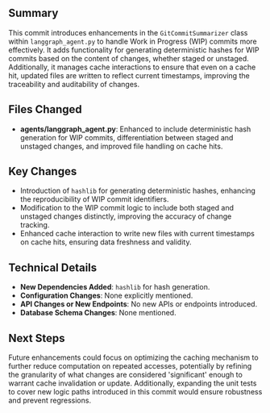 ## Summary
This commit introduces enhancements in the `GitCommitSummarizer` class within `langgraph_agent.py` to handle Work in Progress (WIP) commits more effectively. It adds functionality for generating deterministic hashes for WIP commits based on the content of changes, whether staged or unstaged. Additionally, it manages cache interactions to ensure that even on a cache hit, updated files are written to reflect current timestamps, improving the traceability and auditability of changes.

## Files Changed
- **agents/langgraph_agent.py**: Enhanced to include deterministic hash generation for WIP commits, differentiation between staged and unstaged changes, and improved file handling on cache hits.

## Key Changes
- Introduction of `hashlib` for generating deterministic hashes, enhancing the reproducibility of WIP commit identifiers.
- Modification to the WIP commit logic to include both staged and unstaged changes distinctly, improving the accuracy of change tracking.
- Enhanced cache interaction to write new files with current timestamps on cache hits, ensuring data freshness and validity.

## Technical Details
- **New Dependencies Added**: `hashlib` for hash generation.
- **Configuration Changes**: None explicitly mentioned.
- **API Changes or New Endpoints**: No new APIs or endpoints introduced.
- **Database Schema Changes**: None mentioned.

## Next Steps
Future enhancements could focus on optimizing the caching mechanism to further reduce computation on repeated accesses, potentially by refining the granularity of what changes are considered 'significant' enough to warrant cache invalidation or update. Additionally, expanding the unit tests to cover new logic paths introduced in this commit would ensure robustness and prevent regressions.